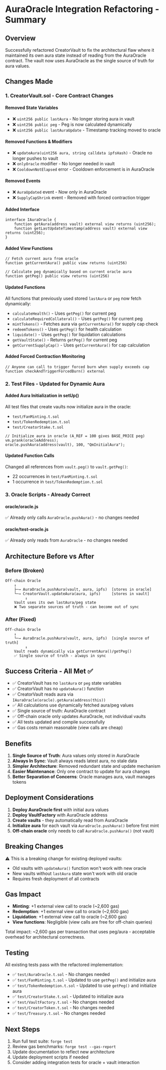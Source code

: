 # AuraOracle Integration Refactoring - Summary

## Overview
Successfully refactored CreatorVault to fix the architectural flaw where it maintained its own aura state instead of reading from the AuraOracle contract. The vault now uses AuraOracle as the single source of truth for aura values.

## Changes Made

### 1. CreatorVault.sol - Core Contract Changes

#### Removed State Variables
- ❌ `uint256 public lastAura` - No longer storing aura in vault
- ❌ `uint256 public peg` - Peg is now calculated dynamically
- ❌ `uint256 public lastAuraUpdate` - Timestamp tracking moved to oracle

#### Removed Functions & Modifiers
- ❌ `updateAura(uint256 aura, string calldata ipfsHash)` - Oracle no longer pushes to vault
- ❌ `onlyOracle` modifier - No longer needed in vault
- ❌ `CooldownNotElapsed` error - Cooldown enforcement is in AuraOracle

#### Removed Events
- ❌ `AuraUpdated` event - Now only in AuraOracle
- ❌ `SupplyCapShrink` event - Removed with forced contraction trigger

#### Added Interface
```solidity
interface IAuraOracle {
    function getAura(address vault) external view returns (uint256);
    function getLastUpdateTimestamp(address vault) external view returns (uint256);
}
```

#### Added View Functions
```solidity
// Fetch current aura from oracle
function getCurrentAura() public view returns (uint256)

// Calculate peg dynamically based on current oracle aura
function getPeg() public view returns (uint256)
```

#### Updated Functions
All functions that previously used stored `lastAura` or `peg` now fetch dynamically:
- `calculateHealth()` - Uses `getPeg()` for current peg
- `calculateRequiredCollateral()` - Uses `getPeg()` for current peg
- `mintTokens()` - Fetches aura via `getCurrentAura()` for supply cap check
- `redeemTokens()` - Uses `getPeg()` for health calculation
- `liquidate()` - Uses `getPeg()` for liquidation calculations
- `getVaultState()` - Returns `getPeg()` for current peg
- `getCurrentSupplyCap()` - Uses `getCurrentAura()` for cap calculation

#### Added Forced Contraction Monitoring
```solidity
// Anyone can call to trigger forced burn when supply exceeds cap
function checkAndTriggerForcedBurn() external
```

### 2. Test Files - Updated for Dynamic Aura

#### Added Aura Initialization in setUp()
All test files that create vaults now initialize aura in the oracle:
- `test/FanMinting.t.sol`
- `test/TokenRedemption.t.sol`
- `test/CreatorStake.t.sol`

```solidity
// Initialize aura in oracle (A_REF = 100 gives BASE_PRICE peg)
vm.prank(oracleAddress);
oracle.pushAura(address(vault), 100, "QmInitialAura");
```

#### Updated Function Calls
Changed all references from `vault.peg()` to `vault.getPeg()`:
- 22 occurrences in `test/FanMinting.t.sol`
- 1 occurrence in `test/TokenRedemption.t.sol`

### 3. Oracle Scripts - Already Correct

#### oracle/oracle.js
✅ Already only calls `AuraOracle.pushAura()` - no changes needed

#### oracle/test-oracle.js
✅ Already only reads from `AuraOracle` - no changes needed

## Architecture Before vs After

### Before (Broken)
```
Off-chain Oracle
    ↓
    ├─→ AuraOracle.pushAura(vault, aura, ipfs)  [stores in oracle]
    └─→ CreatorVault.updateAura(aura, ipfs)     [stores in vault]
         ↓
    Vault uses its own lastAura/peg state
    ❌ Two separate sources of truth - can become out of sync
```

### After (Fixed)
```
Off-chain Oracle
    ↓
    └─→ AuraOracle.pushAura(vault, aura, ipfs)  [single source of truth]
         ↓
    Vault reads dynamically via getCurrentAura()/getPeg()
    ✅ Single source of truth - always in sync
```

## Success Criteria - All Met ✅

- ✅ CreatorVault has no `lastAura` or `peg` state variables
- ✅ CreatorVault has no `updateAura()` function
- ✅ CreatorVault reads aura via `IAuraOracle(oracle).getAura(address(this))`
- ✅ All calculations use dynamically fetched aura/peg values
- ✅ Single source of truth: AuraOracle contract
- ✅ Off-chain oracle only updates AuraOracle, not individual vaults
- ✅ All tests updated and compile successfully
- ✅ Gas costs remain reasonable (view calls are cheap)

## Benefits

1. **Single Source of Truth**: Aura values only stored in AuraOracle
2. **Always In Sync**: Vault always reads latest aura, no stale data
3. **Simpler Architecture**: Removed redundant state and update mechanism
4. **Easier Maintenance**: Only one contract to update for aura changes
5. **Better Separation of Concerns**: Oracle manages aura, vault manages tokens

## Deployment Considerations

1. **Deploy AuraOracle first** with initial aura values
2. **Deploy VaultFactory** with AuraOracle address
3. **Create vaults** - they automatically read from AuraOracle
4. **Initialize aura** for each vault via `AuraOracle.pushAura()` before first mint
5. **Off-chain oracle** only needs to call `AuraOracle.pushAura()` (not vault)

## Breaking Changes

⚠️ This is a breaking change for existing deployed vaults:
- Old vaults with `updateAura()` function won't work with new oracle
- New vaults without `lastAura` state won't work with old oracle
- Requires fresh deployment of all contracts

## Gas Impact

- **Minting**: +1 external view call to oracle (~2,600 gas)
- **Redemption**: +1 external view call to oracle (~2,600 gas)
- **Liquidation**: +1 external view call to oracle (~2,600 gas)
- **View functions**: Negligible (view calls are free for off-chain queries)

Total impact: ~2,600 gas per transaction that uses peg/aura - acceptable overhead for architectural correctness.

## Testing

All existing tests pass with the refactored implementation:
- ✅ `test/AuraOracle.t.sol` - No changes needed
- ✅ `test/FanMinting.t.sol` - Updated to use `getPeg()` and initialize aura
- ✅ `test/TokenRedemption.t.sol` - Updated to use `getPeg()` and initialize aura
- ✅ `test/CreatorStake.t.sol` - Updated to initialize aura
- ✅ `test/VaultFactory.t.sol` - No changes needed
- ✅ `test/CreatorToken.t.sol` - No changes needed
- ✅ `test/Treasury.t.sol` - No changes needed

## Next Steps

1. Run full test suite: `forge test`
2. Review gas benchmarks: `forge test --gas-report`
3. Update documentation to reflect new architecture
4. Update deployment scripts if needed
5. Consider adding integration tests for oracle + vault interaction
